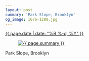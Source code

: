 ```yaml
---
layout: post
summary: 'Park Slope, Brooklyn'
og_image: 1676-1280.jpg
---
```


<p>
 <time>
  <a href="/1676">
   {{ page.date | date: "%B %-d, %Y" }}
  </a>
 </time>
 <a href="/1676">
  <figure data-taken="9/20/2022">
   <img alt="{{ page.summary }}" sizes="(min-width: 700px) 50vw, calc(100vw - 2rem)" src="{{ site.assets_url }}/1676-640.jpg" srcset="{{ site.assets_url }}/1676-320.jpg 320w, {{ site.assets_url }}/1676-640.jpg 640w, {{ site.assets_url }}/1676-960.jpg 960w, {{ site.assets_url }}/1676-1280.jpg 1280w"/>
  </figure>
 </a>
 <span>
  Park Slope, Brooklyn
 </span>
</p>
